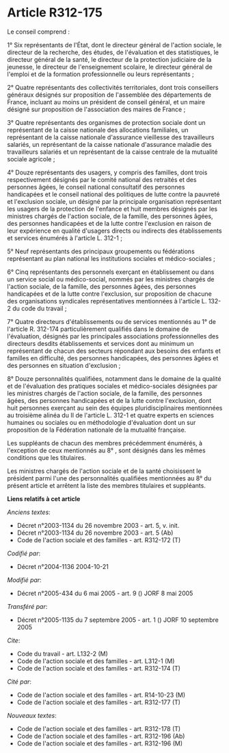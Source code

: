 # Article R312-175

Le conseil comprend :

1° Six représentants de l'État, dont le directeur général de l'action sociale, le directeur de la recherche, des études, de
l'évaluation et des statistiques, le directeur général de la santé, le directeur de la protection judiciaire de la jeunesse,
le directeur de l'enseignement scolaire, le directeur général de l'emploi et de la formation professionnelle ou leurs
représentants ;

2° Quatre représentants des collectivités territoriales, dont trois conseillers généraux désignés sur proposition de
l'assemblée des départements de France, incluant au moins un président de conseil général, et un maire désigné sur
proposition de l'association des maires de France ;

3° Quatre représentants des organismes de protection sociale dont un représentant de la caisse nationale des allocations
familiales, un représentant de la caisse nationale d'assurance vieillesse des travailleurs salariés, un représentant de la
caisse nationale d'assurance maladie des travailleurs salariés et un représentant de la caisse centrale de la mutualité
sociale agricole ;

4° Douze représentants des usagers, y compris des familles, dont trois respectivement désignés par le comité national des
retraités et des personnes âgées, le conseil national consultatif des personnes handicapées et le conseil national des
politiques de lutte contre la pauvreté et l'exclusion sociale, un désigné par la principale organisation représentant les
usagers de la protection de l'enfance et huit membres désignés par les ministres chargés de l'action sociale, de la famille,
des personnes âgées, des personnes handicapées et de la lutte contre l'exclusion en raison de leur expérience en qualité
d'usagers directs ou indirects des établissements et services énumérés à l'article L. 312-1 ;

5° Neuf représentants des principaux groupements ou fédérations représentant au plan national les institutions sociales et
médico-sociales ;

6° Cinq représentants des personnels exerçant en établissement ou dans un service social ou médico-social, nommés par les
ministres chargés de l'action sociale, de la famille, des personnes âgées, des personnes handicapées et de la lutte contre
l'exclusion, sur proposition de chacune des organisations syndicales représentatives mentionnées à l'article L. 132-2 du code
du travail ;

7° Quatre directeurs d'établissements ou de services mentionnés au 1° de l'article R. 312-174 particulièrement qualifiés dans
le domaine de l'évaluation, désignés par les principales associations professionnelles des directeurs desdits établissements
et services dont au minimum un représentant de chacun des secteurs répondant aux besoins des enfants et familles en
difficulté, des personnes handicapées, des personnes âgées et des personnes en situation d'exclusion ;

8° Douze personnalités qualifiées, notamment dans le domaine de la qualité et de l'évaluation des pratiques sociales et
médico-sociales désignées par les ministres chargés de l'action sociale, de la famille, des personnes âgées, des personnes
handicapées et de la lutte contre l'exclusion, dont huit personnes exerçant au sein des équipes pluridisciplinaires
mentionnées au troisième alinéa du II de l'article L. 312-1 et quatre experts en sciences humaines ou sociales ou en
méthodologie d'évaluation dont un sur proposition de la Fédération nationale de la mutualité française.

Les suppléants de chacun des membres précédemment énumérés, à l'exception de ceux mentionnés au 8° , sont désignés dans les
mêmes conditions que les titulaires.

Les ministres chargés de l'action sociale et de la santé choisissent le président parmi l'une des personnalités qualifiées
mentionnées au 8° du présent article et arrêtent la liste des membres titulaires et suppléants.

**Liens relatifs à cet article**

_Anciens textes_:

  - Décret n°2003-1134 du 26 novembre 2003 - art. 5, v. init.
  - Décret n°2003-1134 du 26 novembre 2003 - art. 5 (Ab)
  - Code de l'action sociale et des familles - art. R312-172 (T)

_Codifié par_:

  - Décret n°2004-1136 2004-10-21

_Modifié par_:

  - Décret n°2005-434 du 6 mai 2005 - art. 9 () JORF 8 mai 2005

_Transféré par_:

  - Décret n°2005-1135 du 7 septembre 2005 - art. 1 () JORF 10 septembre 2005

_Cite_:

  - Code du travail - art. L132-2 (M)
  - Code de l'action sociale et des familles - art. L312-1 (M)
  - Code de l'action sociale et des familles - art. R312-174 (T)

_Cité par_:

  - Code de l'action sociale et des familles - art. R14-10-23 (M)
  - Code de l'action sociale et des familles - art. R312-177 (T)

_Nouveaux textes_:

  - Code de l'action sociale et des familles - art. R312-178 (T)
  - Code de l'action sociale et des familles - art. R312-196 (Ab)
  - Code de l'action sociale et des familles - art. R312-196 (M)
